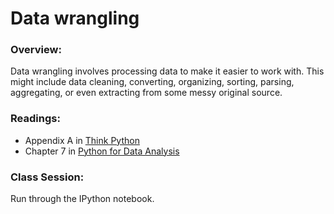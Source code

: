 # Data wrangling

### Overview:

Data wrangling involves processing data to make it easier to work with. This might include data cleaning, converting,
organizing, sorting, parsing, aggregating, or even extracting from some messy original source.

### Readings:

- Appendix A in [Think Python](http://www.greenteapress.com/thinkpython/)
- Chapter 7 in [Python for Data Analysis](http://shop.oreilly.com/product/0636920023784.do)

### Class Session:

Run through the IPython notebook.

